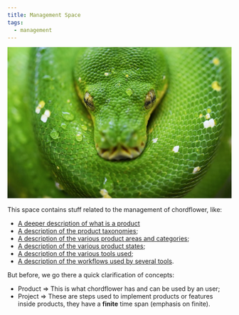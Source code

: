 ```yaml
---
title: Management Space
tags:
  - management
---
```

![This is what management feels like, babe...](./serpent.png "Photo by David Clode on Unsplash")

This space contains stuff related to the management of chordflower, like:

- [A deeper description of what is a product](./product.md)
- [A description of the product taxonomies](./taxonomies.md);
- [A description of the various product areas and categories](./areas.md);
- [A description of the various product states](./states.md);
- [A description of the various tools used](./tools.md);
- [A description of the workflows used by several tools](./workflows.md).

But before, we go there a quick clarification of concepts:

- Product => This is what chordflower has and can be used by an user;
- Project => These are steps used to implement products or features inside products, they have a **finite** time span (emphasis on finite).
